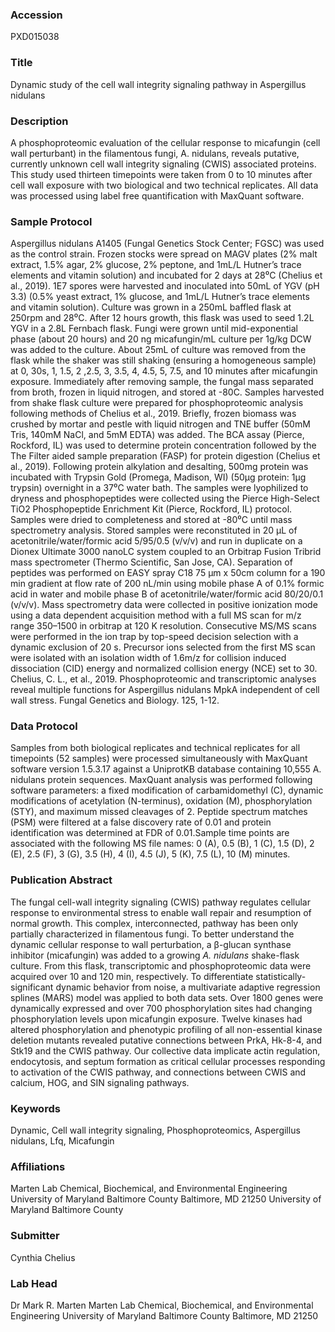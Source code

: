 ### Accession
PXD015038

### Title
Dynamic study of the cell wall integrity signaling pathway in Aspergillus nidulans

### Description
A phosphoproteomic evaluation of the cellular response to micafungin (cell wall perturbant) in the filamentous fungi, A. nidulans, reveals putative, currently unknown cell wall integrity signaling (CWIS) associated proteins. This study used thirteen timepoints were taken from 0 to 10 minutes after cell wall exposure with two biological and two technical replicates. All data was processed using label free quantification with MaxQuant software.

### Sample Protocol
Aspergillus nidulans A1405 (Fungal Genetics Stock Center; FGSC) was used as the control strain. Frozen stocks were spread on MAGV plates (2% malt extract, 1.5% agar, 2% glucose, 2% peptone, and 1mL/L Hutner’s trace elements and vitamin solution) and incubated for 2 days at 28⁰C (Chelius et al., 2019). 1E7 spores were harvested and inoculated into 50mL of YGV (pH 3.3) (0.5% yeast extract, 1% glucose, and 1mL/L Hutner’s trace elements and vitamin solution). Culture was grown in a 250mL baffled flask at 250rpm and 28⁰C. After 12 hours growth, this flask was used to seed 1.2L YGV in a 2.8L Fernbach flask. Fungi were grown until mid-exponential phase (about 20 hours) and 20 ng micafungin/mL culture per 1g/kg DCW was added to the culture. About 25mL of culture was removed from the flask while the shaker was still shaking (ensuring a homogeneous sample) at 0, 30s, 1, 1.5, 2 ,2.5, 3, 3.5, 4, 4.5, 5, 7.5, and 10 minutes after micafungin exposure. Immediately after removing sample, the fungal mass separated from broth, frozen in liquid nitrogen, and stored at -80C. Samples harvested from shake flask culture were prepared for phosphoproteomic analysis following methods of Chelius et al., 2019. Briefly, frozen biomass was crushed by mortar and pestle with liquid nitrogen and TNE buffer (50mM Tris, 140mM NaCl, and 5mM EDTA) was added. The BCA assay (Pierce, Rockford, IL) was used to determine protein concentration followed by the The Filter aided sample preparation (FASP) for protein digestion (Chelius et al., 2019). Following protein alkylation and desalting, 500mg protein was incubated with Trypsin Gold (Promega, Madison, WI) (50μg protein: 1μg trypsin) overnight in a 37⁰C water bath. The samples were lyophilized to dryness and phosphopeptides were collected using the Pierce High-Select TiO2 Phosphopeptide Enrichment Kit (Pierce, Rockford, IL) protocol. Samples were dried to completeness and stored at -80⁰C until mass spectrometry analysis.  Stored samples were reconstituted in 20 µL of acetonitrile/water/formic acid 5/95/0.5 (v/v/v) and run in duplicate on a Dionex Ultimate 3000 nanoLC system coupled to an Orbitrap Fusion Tribrid mass spectrometer (Thermo Scientific, San Jose, CA). Separation of peptides was performed on EASY spray C18 75 µm x 50cm column for a 190 min gradient at flow rate of 200 nL/min using mobile phase A of 0.1% formic acid in water and mobile phase B of acetonitrile/water/formic acid 80/20/0.1 (v/v/v). Mass spectrometry data were collected in positive ionization mode using a data dependent acquisition method with a full MS scan for m/z range 350–1500 in orbitrap at 120 K resolution. Consecutive MS/MS scans were performed in the ion trap by top-speed decision selection with a dynamic exclusion of 20 s. Precursor ions selected from the first MS scan were isolated with an isolation width of 1.6m/z for collision induced dissociation (CID) energy and normalized collision energy (NCE) set to 30. Chelius, C. L., et al., 2019. Phosphoproteomic and transcriptomic analyses reveal multiple functions for Aspergillus nidulans MpkA independent of cell wall stress. Fungal Genetics and Biology. 125, 1-12.

### Data Protocol
Samples from both biological replicates and technical replicates for all timepoints (52 samples) were processed simultaneously with MaxQuant software version 1.5.3.17 against a UniprotKB database containing 10,555 A. nidulans protein sequences. MaxQuant analysis was performed following software parameters: a fixed modification of carbamidomethyl (C), dynamic modifications of acetylation (N-terminus), oxidation (M), phosphorylation (STY), and maximum missed cleavages of 2. Peptide spectrum matches (PSM) were filtered at a false discovery rate of 0.01 and protein identification was determined at FDR of 0.01.Sample time points are associated with the following MS file names: 0 (A), 0.5 (B), 1 (C), 1.5 (D), 2 (E), 2.5 (F), 3 (G), 3.5 (H), 4 (I), 4.5 (J), 5 (K), 7.5 (L), 10 (M) minutes.

### Publication Abstract
The fungal cell-wall integrity signaling (CWIS) pathway regulates cellular response to environmental stress to enable wall repair and resumption of normal growth. This complex, interconnected, pathway has been only partially characterized in filamentous fungi. To better understand the dynamic cellular response to wall perturbation, a &#x3b2;-glucan synthase inhibitor (micafungin) was added to a growing <i>A. nidulans</i> shake-flask culture. From this flask, transcriptomic and phosphoproteomic data were acquired over 10 and 120 min, respectively. To differentiate statistically-significant dynamic behavior from noise, a multivariate adaptive regression splines (MARS) model was applied to both data sets. Over 1800 genes were dynamically expressed and over 700 phosphorylation sites had changing phosphorylation levels upon micafungin exposure. Twelve kinases had altered phosphorylation and phenotypic profiling of all non-essential kinase deletion mutants revealed putative connections between PrkA, Hk-8-4, and Stk19 and the CWIS pathway. Our collective data implicate actin regulation, endocytosis, and septum formation as critical cellular processes responding to activation of the CWIS pathway, and connections between CWIS and calcium, HOG, and SIN signaling pathways.

### Keywords
Dynamic, Cell wall integrity signaling, Phosphoproteomics, Aspergillus nidulans, Lfq, Micafungin

### Affiliations
Marten Lab Chemical, Biochemical, and Environmental Engineering University of Maryland Baltimore County Baltimore, MD 21250
University of Maryland Baltimore County

### Submitter
Cynthia Chelius

### Lab Head
Dr Mark R. Marten
Marten Lab Chemical, Biochemical, and Environmental Engineering University of Maryland Baltimore County Baltimore, MD 21250


